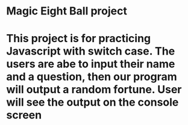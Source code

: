 # Magic Eight Ball project

# This project is for practicing Javascript with switch case. The users are abe to input their name and a question, then our program will output a random fortune. User will see the output on the console screen
